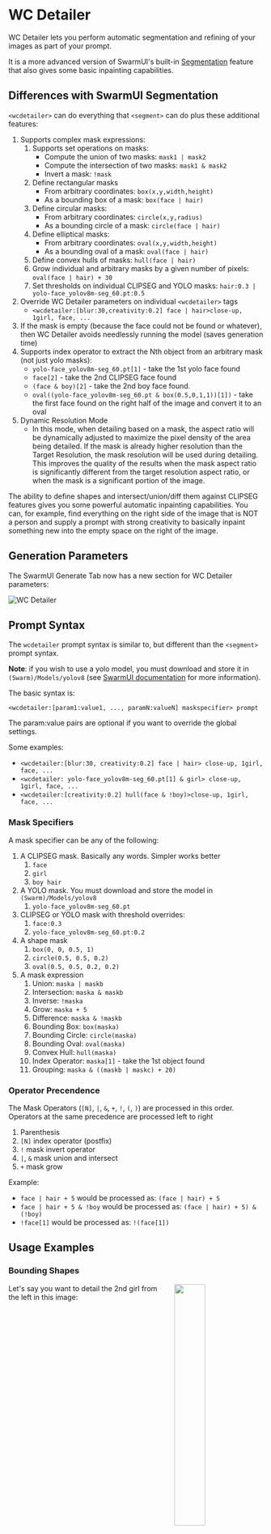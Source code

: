 # WC Detailer

WC Detailer lets you perform automatic segmentation and refining of your images as part of your prompt.

It is a more advanced version of SwarmUI's built-in [Segmentation](https://github.com/mcmonkeyprojects/SwarmUI/blob/master/docs/Features/Prompt%20Syntax.md#automatic-segmentation-and-refining)
feature that also gives some basic inpainting capabilities.

## Differences with SwarmUI Segmentation

`<wcdetailer>` can do everything that `<segment>` can do plus these additional features:

1. Supports complex mask expressions:
   1. Supports set operations on masks:
       - Compute the union of two masks: `mask1 | mask2`
       - Compute the intersection of two masks: `mask1 & mask2`
       - Invert a mask: `!mask`
   2. Define rectangular masks
       - From arbitrary coordinates: `box(x,y,width,height)`
       - As a bounding box of a mask: `box(face | hair)`
   3. Define circular masks:
       - From arbitrary coordinates: `circle(x,y,radius)`
       - As a bounding circle of a mask: `circle(face | hair)`
   4. Define elliptical masks:
       - From arbitrary coordinates: `oval(x,y,width,height)`
       - As a bounding oval of a mask: `oval(face | hair)`
   5. Define convex hulls of masks: `hull(face | hair)`
   6. Grow individual and arbitrary masks by a given number of pixels: `oval(face | hair) + 30`
   7. Set thresholds on individual CLIPSEG and YOLO masks: `hair:0.3 | yolo-face_yolov8m-seg_60.pt:0.5`
2. Override WC Detailer parameters on individual `<wcdetailer>` tags
   - `<wcdetailer:[blur:30,creativity:0.2] face | hair>close-up, 1girl, face, ...`
3. If the mask is empty (because the face could not be found or whatever), then WC Detailer avoids needlessly running the model (saves generation time)
4. Supports index operator to extract the Nth object from an arbitrary mask (not just yolo masks):
   - `yolo-face_yolov8m-seg_60.pt[1]` - take the 1st yolo face found
   - `face[2]` - take the 2nd CLIPSEG face found
   - `(face & boy)[2]` - take the 2nd boy face found.
   - `oval((yolo-face_yolov8m-seg_60.pt & box(0.5,0,1,1))[1])` - take the first face found on the right half of the image and convert it to an oval
5. Dynamic Resolution Mode
   - In this mode, when detailing based on a mask, the aspect ratio will be dynamically adjusted to maximize the pixel density of the area being detailed.  If the mask is already higher resolution than the Target Resolution, the mask resolution will be used during detailing.  This improves the quality of the results when the mask aspect ratio is significantly different from the target resolution aspect ratio, or when the mask is a significant portion of the image. 

The ability to define shapes and intersect/union/diff them against CLIPSEG features gives you some powerful automatic inpainting capabilities.
You can, for example, find everything on the right side of the image that is NOT a person and supply a prompt with strong creativity to basically
inpaint something new into the empty space on the right of the image.

## Generation Parameters

The SwarmUI Generate Tab now has a new section for WC Detailer parameters:

![WC Detailer](./docs/wcdetailerparams.png)

## Prompt Syntax

The `wcdetailer` prompt syntax is similar to, but different than the `<segment>` prompt syntax.

**Note**: if you wish to use a yolo model, you must download and store it in `(Swarm)/Models/yolov8` (see [SwarmUI documentation](https://github.com/mcmonkeyprojects/SwarmUI/blob/master/docs/Features/Prompt%20Syntax.md#automatic-segmentation-and-refining)
for more information).

The basic syntax is:

`<wcdetailer:[param1:value1, ..., paramN:valueN] maskspecifier> prompt`

The param:value pairs are optional if you want to override the global settings.

Some examples:

* `<wcdetailer:[blur:30, creativity:0.2] face | hair> close-up, 1girl, face, ...`
* `<wcdetailer: yolo-face_yolov8m-seg_60.pt[1] & girl> close-up, 1girl, face, ...`
* `<wcdetailer:[creativity:0.2] hull(face & !boy)>close-up, 1girl, face, ...`


### Mask Specifiers

A mask specifier can be any of the following:

1. A CLIPSEG mask.  Basically any words.  Simpler works better
   1. `face`
   2. `girl`
   3. `boy hair`
2. A YOLO mask.  You must download and store the model in `(Swarm)/Models/yolov8`
   1. `yolo-face_yolov8m-seg_60.pt`
3. CLIPSEG or YOLO mask with threshold overrides:
   1. `face:0.3`
   2. `yolo-face_yolov8m-seg_60.pt:0.2`
4. A shape mask
   1. `box(0, 0, 0.5, 1)`
   2. `circle(0.5, 0.5, 0.2)`
   3. `oval(0.5, 0.5, 0.2, 0.2)`
5. A mask expression
   1. Union: `maska | maskb`
   2. Intersection: `maska & maskb`
   3. Inverse: `!maska`
   4. Grow: `maska + 5`
   5. Difference: `maska & !maskb`
   6. Bounding Box: `box(maska)`
   7. Bounding Circle: `circle(maska)`
   8. Bounding Oval: `oval(maska)`
   9. Convex Hull: `hull(maska)`
   10. Index Operator: `maska[1]` - take the 1st object found
   11. Grouping: `maska & ((maskb | maskc) + 20)`

### Operator Precendence

The Mask Operators (`[N]`, `|`, `&`, `+`, `!`, `(`, `)`) are processed in this order.  Operators at the same precedence are processed left to right

1. Parenthesis
2. `[N]` index operator (postfix)
3. `!` mask invert operator
4. `|`, `&` mask union and intersect
5. `+` mask grow

Example:

* `face | hair + 5` would be processed as: `(face | hair) + 5`
* `face | hair + 5 & !boy` would be processed as: `(face | hair) + 5) & (!boy)`
* `!face[1]` would be processed as: `!(face[1])`

## Usage Examples

### Bounding Shapes

<img style="float: right; width: 35%; margin: 0 0 10px 10px;" src="./docs/misc-202508100152001-Vergard_-_V-1.png">

Let's say you want to detail the 2nd girl from the left in this image:

<div style="clear: both;"></div>

So we add this to our prompt:

`<wcdetailer:[creativity:0.75] girl:0.50[2]><var:q>, <var:qq>, portrait, 1girl, standing, smiling, green hair, undercut, blue eyes, blue mascara, ankh necklace, tight clothes`

<img style="float: right; width: 40%; margin: 0 0 10px 10px;" src="./docs/misc-202508100202001-Vergard_-_V-1-1.png">
<img style="float: right; width: 40%; margin: 0 0 10px 10px;" src="./docs/misc-202508100202001-Vergard_-_V-1.png">

which results in (the green area is the mask):

Hmm.  the mask is too small and doesn't capture all of her hair.  Only some of it turned green in our touchup.
We have several options to fix this.  Exactly which you use depends on your goal.  I'll show what the different bounding shapes do, as well as just using grow.

<div style="clear: both;"></div>

#### Grow

`<wcdetailer:[creativity:0.75] girl:0.50[2] + 50><var:q>, <var:qq>, portrait, 1girl, standing, smiling, green hair, undercut, blue eyes, blue mascara, ankh necklace, tight clothes`

<img style="float: right; width: 40%; margin: 0 0 10px 10px;" src="./docs/misc-202508100210001-Vergard_-_V-1-1.png">
<img style="float: right; width: 40%; margin: 0 0 10px 10px;" src="./docs/misc-202508100210001-Vergard_-_V-1.png">
<div style="clear: both;"></div>

#### Bounding Box

`<wcdetailer:[creativity:0.75] box(girl:0.50[2])><var:q>, <var:qq>, portrait, 1girl, standing, smiling, green hair, undercut, blue eyes, blue mascara, ankh necklace, tight clothes`

<img style="float: right; width: 40%; margin: 0 0 10px 10px;" src="./docs/misc-202508100212001-Vergard_-_V-1-1.png">
<img style="float: right; width: 40%; margin: 0 0 10px 10px;" src="./docs/misc-202508100212001-Vergard_-_V-1.png">
<div style="clear: both;"></div>

#### Bounding Circle

`<wcdetailer:[creativity:0.75] circle(girl:0.50[2])><var:q>, <var:qq>, portrait, 1girl, standing, smiling, green hair, undercut, blue eyes, blue mascara, ankh necklace, tight clothes`

<img style="float: right; width: 40%; margin: 0 0 10px 10px;" src="./docs/misc-202508100214001-Vergard_-_V-1-1.png">
<img style="float: right; width: 40%; margin: 0 0 10px 10px;" src="./docs/misc-202508100214001-Vergard_-_V-1.png">
<div style="clear: both;"></div>

#### Bounding Ellipse

`<wcdetailer:[creativity:0.75] oval(girl:0.50[2])><var:q>, <var:qq>, portrait, 1girl, standing, smiling, green hair, undercut, blue eyes, blue mascara, ankh necklace, tight clothes`

<img style="float: right; width: 40%; margin: 0 0 10px 10px;" src="./docs/misc-202508100217001-Vergard_-_V-1-1.png">
<img style="float: right; width: 40%; margin: 0 0 10px 10px;" src="./docs/misc-202508100217001-Vergard_-_V-1.png">
<div style="clear: both;"></div>

#### Bounding Convex Hull

`<wcdetailer:[creativity:0.75] hull(girl:0.50[2])><var:q>, <var:qq>, portrait, 1girl, standing, smiling, green hair, undercut, blue eyes, blue mascara, ankh necklace, tight clothes`

<img style="float: right; width: 40%; margin: 0 0 10px 10px;" src="./docs/misc-202508100218001-Vergard_-_V-1-1.png">
<img style="float: right; width: 40%; margin: 0 0 10px 10px;" src="./docs/misc-202508100218001-Vergard_-_V-1.png">
<div style="clear: both;"></div>

### Multiple Characters

In this example, we inpaint all 5 girls to give them different features.  Here is the detailers we applied:

```
<wcdetailer:[creativity:0.75] (girl:0.30 | face:0.30 | hair:0.30  | (dress:0.3 + 50)  & box(0.08, 0, 0.16, 1)) + 50><var:q>, <var:qq>, portrait, 1girl, standing, smiling, green hair, undercut, blue eyes, blue mascara, ankh necklace, tight clothes, 
<wcdetailer:[creativity:0.75] (girl:0.30 | face:0.30 | hair:0.30  | (dress:0.3 + 50)  & box(0.24, 0, 0.16, 1)) + 50><var:q>, <var:qq>, portrait, 1girl, standing, sneer, black hair, front ponytail, crossed bangs, brown eyes, earrings, large breasts, brown hair, angry, brown dress, 
<wcdetailer:[creativity:0.75] (girl:0.30 | face:0.30 | hair:0.30  | (dress:0.3 + 50)  & box(0.76, 0, 0.16, 1)) + 50><var:q>, <var:qq>, portrait, 1girl, standing, laughing, blonde hair, messy hair, makeup, black eyeshadow,  nose piercing, flat chest, arm tattoo, chest tattoo, eye tattoo, blue eyes
<wcdetailer:[creativity:0.75] (girl:0.30 | face:0.30 | hair:0.30  | (dress:0.3 + 50)  & box(0.60, 0, 0.16, 1)) + 50><var:q>, <var:qq>, portrait, 1girl, standing, glowing eyes, green eyes, red hair, glowing hair, eyes visible through hair, long bangs, diagonal bangs, long hair, large breasts, makeup, green dress
<wcdetailer:[creativity:0.75] (girl:0.30 | face:0.30 | hair:0.30  | (dress:0.3 + 50)  & box(0.40, 0, 0.20, 1)) + 50><var:q>, <var:qq>, portrait, 1girl, standing, smirk, blue eyes, multicolored hair, blonde hair, brown hair, hair bun, arched bangs, green eyeshadow,  medium breasts, diamond choker, diamond tiara, glitter dress, glitter makeup, crossed arms, 
```

Since the girls are all touching, it was too difficult to try to use the index operator to split them.  Instead
we make use of the box() mask to split them.  We know that since the girls are lined up, they tend to each occupy about 15% of the image (the remaining space is the padding on the left and right).
We also note that the girl in the middle takes up a bit more space.  So we define 5 detailers (one for each girl).  They all use the same mask specifier, but then get INTERSECTED
with a box for roughly where we think the girl will be rendered.  This effectively removes all the other girls from the mask so we can inpaint the one girl we want.

Here are the results as well as the masks.

<img style="float: right; width: 40%; margin: 0 0 10px 10px;" src="./docs/misc-202508100232001-Vergard_-_V-1-1.png">
<img style="float: right; width: 40%; margin: 0 0 10px 10px;" src="./docs/misc-202508100232001-Vergard_-_V-1-2.png">
<img style="float: right; width: 40%; margin: 0 0 10px 10px;" src="./docs/misc-202508100232001-Vergard_-_V-1-3.png">
<img style="float: right; width: 40%; margin: 0 0 10px 10px;" src="./docs/misc-202508100232001-Vergard_-_V-1-4.png">
<img style="float: right; width: 40%; margin: 0 0 10px 10px;" src="./docs/misc-202508100232001-Vergard_-_V-1-5.png">
<img style="float: right; width: 40%; margin: 0 0 10px 10px;" src="./docs/misc-202508100232001-Vergard_-_V-1.png">
<div style="clear: both;"></div>

<img style="float: right; width: 40%; margin: 0 0 10px 10px;" src="./docs/misc-202508080133002-Cyberpunk_Art_Illustrious_-_1-0.png">

Here is the exact same prompt applied to a completely different model just to prove I didn not cherry pick the results.

<div style="clear: both;"></div>

